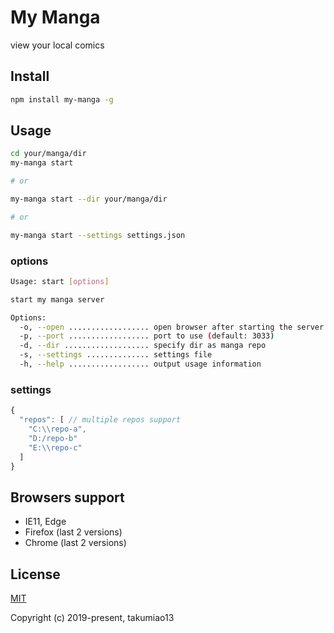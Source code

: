 My Manga
========

view your local comics

## Install

```bash
npm install my-manga -g
```

## Usage

```bash
cd your/manga/dir
my-manga start

# or

my-manga start --dir your/manga/dir

# or

my-manga start --settings settings.json
```

### options

```bash
Usage: start [options]

start my manga server

Options:
  -o, --open .................. open browser after starting the server
  -p, --port .................. port to use (default: 3033)  
  -d, --dir ................... specify dir as manga repo
  -s, --settings .............. settings file
  -h, --help .................. output usage information
```

### settings

```js
{
  "repos": [ // multiple repos support
    "C:\\repo-a",
    "D:/repo-b"
    "E:\\repo-c"
  ]
}
```

## Browsers support

- IE11, Edge
- Firefox (last 2 versions)
- Chrome (last 2 versions)


## License

[MIT](http://opensource.org/licenses/MIT)

Copyright (c) 2019-present, takumiao13